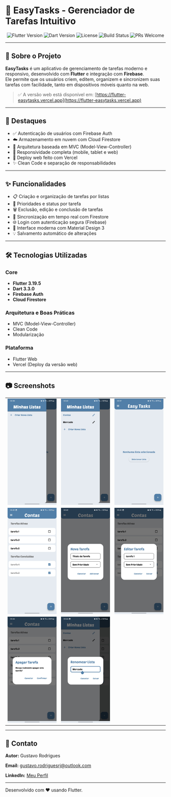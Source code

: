# 📱 EasyTasks - Gerenciador de Tarefas Intuitivo

<div align="center">

![Flutter Version](https://img.shields.io/badge/flutter-3.19.5-blue)
![Dart Version](https://img.shields.io/badge/dart-3.3.0-blue)
![License](https://img.shields.io/badge/license-MIT-green)
![Build Status](https://img.shields.io/badge/build-passing-brightgreen)
![PRs Welcome](https://img.shields.io/badge/PRs-welcome-brightgreen.svg)

</div>

---

## 🎯 Sobre o Projeto

**EasyTasks** é um aplicativo de gerenciamento de tarefas moderno e responsivo, desenvolvido com **Flutter** e integração com **Firebase**.  
Ele permite que os usuários criem, editem, organizem e sincronizem suas tarefas com facilidade, tanto em dispositivos móveis quanto na web.

> ✅ A versão web está disponível em: [https://flutter-easytasks.vercel.app](https://flutter-easytasks.vercel.app)

---

## 🌟 Destaques

- ✅ Autenticação de usuários com Firebase Auth  
- ☁️ Armazenamento em nuvem com Cloud Firestore  
- 🧠 Arquitetura baseada em MVC (Model-View-Controller)  
- 📱 Responsividade completa (mobile, tablet e web)  
- 🚀 Deploy web feito com Vercel  
- ✨ Clean Code e separação de responsabilidades

---

## ✨ Funcionalidades

- 📋 Criação e organização de tarefas por listas  
- 🎯 Prioridades e status por tarefa  
- 🗑️ Exclusão, edição e conclusão de tarefas  
- 🔄 Sincronização em tempo real com Firestore  
- 🌐 Login com autenticação segura (Firebase)  
- 🎨 Interface moderna com Material Design 3  
- 💡 Salvamento automático de alterações

---

## 🛠️ Tecnologias Utilizadas

### Core
- **Flutter 3.19.5**
- **Dart 3.3.0**
- **Firebase Auth**
- **Cloud Firestore**

### Arquitetura e Boas Práticas
- MVC (Model-View-Controller)
- Clean Code
- Modularização

### Plataforma
- Flutter Web
- Vercel (Deploy da versão web)

---

## 📷 Screenshots

<div align="center">
<table>
  <tr>
    <td><img src="screenshots/lists1.png" width="200" alt="Menu de Listas"/></td>
    <td><img src="screenshots/lists2.png" width="200" alt="Gerenciar Listas"/></td>
    <td><img src="screenshots/main1.png" width="200" alt="Tela Principal"/></td>
  </tr>
  <tr>
    <td><img src="screenshots/main2.png" width="200" alt="Lista de Tarefas"/></td>
    <td><img src="screenshots/new_task.png" width="200" alt="Nova Tarefa"/></td>
    <td><img src="screenshots/edit_task.png" width="200" alt="Editar Tarefa"/></td>
  </tr>
  <tr>
    <td><img src="screenshots/delete_task.png" width="200" alt="Excluir Tarefa"/></td>
    <td><img src="screenshots/rename_task.png" width="200" alt="Renomear Tarefa"/></td>
  </tr>
</table>
</div>

---

## 📧 Contato

**Autor:** Gustavo Rodrigues

**Email:** gustavo.rodriguesrj@outlook.com

**LinkedIn:** [Meu Perfil](https://www.linkedin.com/in/gustavo-rodrigues-167264361?utm_source=share&utm_campaign=share_via&utm_content=profile&utm_medium=android_app)

---

Desenvolvido com ❤️ usando Flutter.
